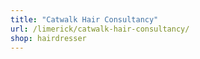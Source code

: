 ```yaml
---
title: "Catwalk Hair Consultancy"
url: /limerick/catwalk-hair-consultancy/
shop: hairdresser
---
```

